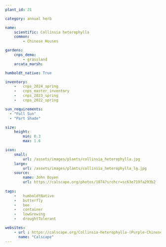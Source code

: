 ```yaml
---
plant_id: 21

category: annual herb

name: 
    scientific: Collinsia heterophylla
    common: 
        - Chinese Houses 

gardens:
    cnps_demo:
        - grassland
    arcata_marsh:

humboldt_native: True

inventory: 
    -   cnps_2024_spring
    -   cnps_master_inventory
    -   cnps_2023_spring
    -   cnps_2022_spring

sun_requirements:
  - "Full Sun"
  - "Part Shade"

size:
    height: 
        min: 0.3
        max: 1.6

icon: 
    small: 
        url: /assets/images/plants/collinsia_heterophylla.jpg
    large: 
        url: /assets/images/plants/collinsia_heterophylla_lg.jpg
    source:
        name: John Doyen 
        url: https://calscape.org/photos/1074?srchcr=sc63e719fa293b2 
 
tags: 
    -   humboldtNative
    -   butterfly 
    -   bee
    -   container
    -   lowGrowing
    -   droughtTolerant

websites:
    - url : https://calscape.org/Collinsia-heterophylla-(Purple-Chinese-Houses)
      name: "Calscape"
---
```

